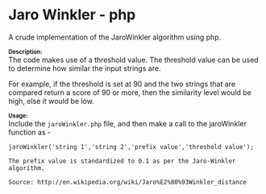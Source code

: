 <h1>Jaro Winkler - php</h1>
A crude implementation of the JaroWinkler algorithm using php.

<span style="font-size:0.8em"><b>Description:</b></span>
<br>
The code makes use of a threshold value. The threshold value
can be used to determine how similar the input strings are.
    
For example, if the threshold is set at 90 and the two strings 
that are compared return a score of 90 or more, then the similarity level would be high, else it would be low.
  
<span style="font-size:0.8em"><b>Usage:</b></span>
<br>
Include the <code>jaroWinkler.php</code> file, and then make a call to the
jaroWinkler function as - 
        
    jaroWinkler('string 1','string 2','prefix value','threshold value');
    
    The prefix value is standardized to 0.1 as per the Jaro-Winkler algorithm. 
    
    Source: http://en.wikipedia.org/wiki/Jaro%E2%80%93Winkler_distance
    
    